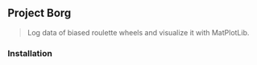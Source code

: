 ## Project Borg
> Log data of biased roulette wheels and visualize it with MatPlotLib.

### Installation
```

```
